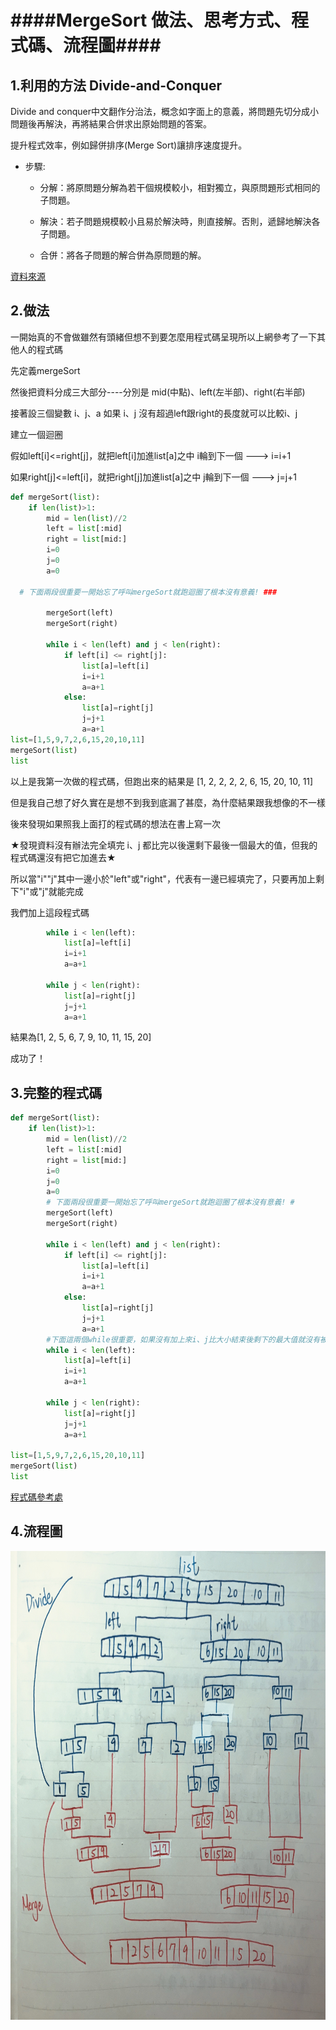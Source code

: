 ####MergeSort 做法、思考方式、程式碼、流程圖####
===

1.利用的方法 Divide-and-Conquer
---
Divide and conquer中文翻作分治法，概念如字面上的意義，將問題先切分成小問題後再解決，再將結果合併求出原始問題的答案。

提升程式效率，例如歸併排序(Merge Sort)讓排序速度提升。

* 步驟:

   * 分解：將原問題分解為若干個規模較小，相對獨立，與原問題形式相同的子問題。

   * 解決：若子問題規模較小且易於解決時，則直接解。否則，遞歸地解決各子問題。

   * 合併：將各子問題的解合併為原問題的解。

[資料來源](https://emn178.pixnet.net/blog/post/87739443-divide-and-conquer)

2.做法
----------
一開始真的不會做雖然有頭緒但想不到要怎麼用程式碼呈現所以上網參考了一下其他人的程式碼
   
先定義mergeSort

然後把資料分成三大部分----分別是  mid(中點)、left(左半部)、right(右半部)

接著設三個變數 i、j、a 如果 i、j 沒有超過left跟right的長度就可以比較i、j

建立一個迴圈

假如left[i]<=right[j]，就把left[i]加進list[a]之中
i輪到下一個 ---> i=i+1

如果right[j]<=left[i]，就把right[j]加進list[a]之中
j輪到下一個 ---> j=j+1

```py
def mergeSort(list):
    if len(list)>1:
        mid = len(list)//2
        left = list[:mid]
        right = list[mid:]
        i=0
        j=0
        a=0
        
  # 下面兩段很重要一開始忘了呼叫mergeSort就跑迴圈了根本沒有意義! ###
        
        mergeSort(left)
        mergeSort(right)   
        
        while i < len(left) and j < len(right):
            if left[i] <= right[j]:
                list[a]=left[i]
                i=i+1
                a=a+1
            else:
                list[a]=right[j]
                j=j+1
                a=a+1
list=[1,5,9,7,2,6,15,20,10,11]
mergeSort(list)
list
```
以上是我第一次做的程式碼，但跑出來的結果是 [1, 2, 2, 2, 2, 6, 15, 20, 10, 11]

但是我自己想了好久實在是想不到我到底漏了甚麼，為什麼結果跟我想像的不一樣

後來發現如果照我上面打的程式碼的想法在書上寫一次

★發現資料沒有辦法完全填完 i、j 都比完以後還剩下最後一個最大的值，但我的程式碼還沒有把它加進去★

所以當"i""j"其中一邊小於"left"或"right"，代表有一邊已經填完了，只要再加上剩下"i"或"j"就能完成

我們加上這段程式碼

```py
        while i < len(left):
            list[a]=left[i]
            i=i+1
            a=a+1

        while j < len(right):
            list[a]=right[j]
            j=j+1
            a=a+1
```
結果為[1, 2, 5, 6, 7, 9, 10, 11, 15, 20]

成功了！

3.完整的程式碼
---

```py
def mergeSort(list):
    if len(list)>1:
        mid = len(list)//2
        left = list[:mid]
        right = list[mid:]
        i=0
        j=0
        a=0
        # 下面兩段很重要一開始忘了呼叫mergeSort就跑迴圈了根本沒有意義! #
        mergeSort(left)
        mergeSort(right)
        
        while i < len(left) and j < len(right):
            if left[i] <= right[j]:
                list[a]=left[i]
                i=i+1
                a=a+1
            else:
                list[a]=right[j]
                j=j+1
                a=a+1
        #下面這兩個while很重要，如果沒有加上來i、j比大小結束後剩下的最大值就沒有被加上來            
        while i < len(left):
            list[a]=left[i]
            i=i+1
            a=a+1

        while j < len(right):
            list[a]=right[j]
            j=j+1
            a=a+1
                
list=[1,5,9,7,2,6,15,20,10,11]
mergeSort(list)
list
```
[程式碼參考處](https://runestone.academy/runestone/books/published/pythonds/SortSearch/TheMergeSort.html)

4.流程圖
---
<img src = "https://github.com/06170230/lulu/blob/master/image/mergesort.jpg" height =750 weight = 750>
